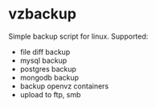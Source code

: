 # vzbackup
Simple backup script for linux. Supported:
- file diff backup
- mysql backup
- postgres backup
- mongodb backup
- backup openvz containers
- upload to ftp, smb
